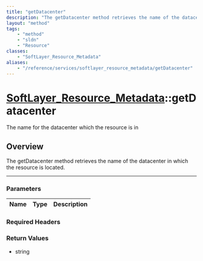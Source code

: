 ```yaml
---
title: "getDatacenter"
description: "The getDatacenter method retrieves the name of the datacenter in which the resource is located."
layout: "method"
tags:
    - "method"
    - "sldn"
    - "Resource"
classes:
    - "SoftLayer_Resource_Metadata"
aliases:
    - "/reference/services/softlayer_resource_metadata/getDatacenter"
---
```

# [SoftLayer_Resource_Metadata](/reference/services/SoftLayer_Resource_Metadata)::getDatacenter

The name for the datacenter which the resource is in


## Overview 
The getDatacenter method retrieves the name of the datacenter in which the resource is located.

-----

### Parameters 
|Name | Type | Description |
| --- | --- | --- |


### Required Headers


### Return Values
* string




